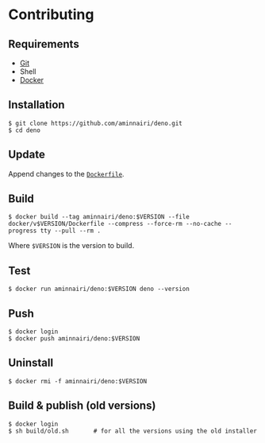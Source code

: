 # Contributing

## Requirements

- [Git](https://git-scm.com/)
- Shell
- [Docker](https://www.docker.com/)

## Installation

```console
$ git clone https://github.com/aminnairi/deno.git
$ cd deno
```

## Update

Append changes to the [`Dockerfile`](./docker/Dockerfile).

## Build

```console
$ docker build --tag aminnairi/deno:$VERSION --file docker/v$VERSION/Dockerfile --compress --force-rm --no-cache --progress tty --pull --rm .
```

Where `$VERSION` is the version to build.

## Test

```console
$ docker run aminnairi/deno:$VERSION deno --version
```

## Push

```console
$ docker login
$ docker push aminnairi/deno:$VERSION
```

## Uninstall

```console
$ docker rmi -f aminnairi/deno:$VERSION
```

## Build & publish (old versions)

```console
$ docker login
$ sh build/old.sh       # for all the versions using the old installer
```
